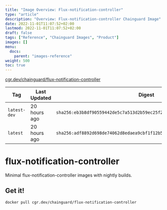 ```yaml
---
title: "Image Overview: Flux-notification-controller"
type: "article"
description: "Overview: Flux-notification-controller Chainguard Image"
date: 2022-11-01T11:07:52+02:00
lastmod: 2022-11-01T11:07:52+02:00
draft: false
tags: ["Reference", "Chainguard Images", "Product"]
images: []
menu:
  docs:
    parent: "images-reference"
weight: 500
toc: true
---
```


[cgr.dev/chainguard/flux-notification-controller](https://github.com/chainguard-images/images/tree/main/images/flux-notification-controller)

| Tag          | Last Updated | Digest                                                                    |
|--------------|--------------|---------------------------------------------------------------------------|
| `latest-dev` | 20 hours ago | `sha256:eb3b8df90559442de5c7a513d2b59ec25f280daf7fbf3d77ae20e083702e973d` |
| `latest`     | 20 hours ago | `sha256:adf8892d698de74062d8edaea9cbf1f12b5948946d1236207c1406230cc766bf` |

# flux-notification-controller

Minimal flux-notification-controller images with nightly builds.

## Get it!

```shell
docker pull cgr.dev/chainguard/flux-notification-controller
```